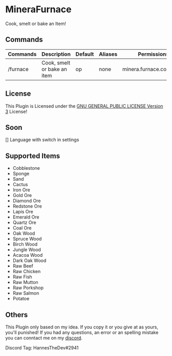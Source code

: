 # MineraFurnace
Cook, smelt or bake an Item!

## Commands
Commands | Description | Default | Aliases | Permissions
--------- | ------------------- | ------- | ---------- | -----------
/furnace | Cook, smelt or bake an item | op | none | minera.furnace.command

## License
This Plugin is Licensed under the [GNU GENERAL PUBLIC LICENSE Version 3](\LICENSE) License!

## Soon
[] Language with switch in settings

## Supported Items
- Cobblestone
- Sponge
- Sand
- Cactus
- Iron Ore
- Gold Ore
- Diamond Ore
- Redstone Ore
- Lapis Ore
- Emerald Ore
- Quartz Ore
- Coal Ore
- Oak Wood
- Spruce Wood
- Birch Wood
- Jungle Wood
- Acacoa Wood
- Dark Oak Wood
- Raw Beef
- Raw Chicken
- Raw Fish
- Raw Mutton
- Raw Porkshop
- Raw Salmon
- Potatoe

## Others
This Plugin only based on my idea. If you copy it or you give at as yours, you'll punished!
If you had any questions, an error or an spelling mistake you can conntact me on my [discord](https://discord.gg/).

Discord Tag: HannesTheDev#2941